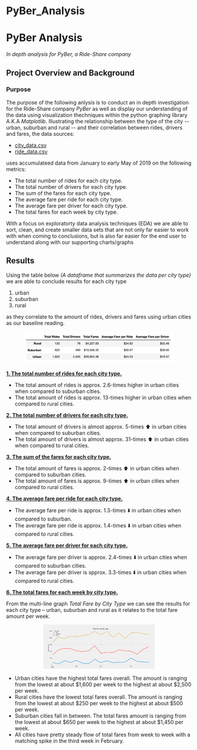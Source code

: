 # PyBer_Analysis

# PyBer Analysis
*In depth analysis for PyBer, a Ride-Share company*

## Project Overview and Background
### Purpose
The purpose of the following anlysis is to conduct an in depth investigation for the Ride-Share company *PyBer* as well as display our understanding of the data using visualization thechniques within the python graphing library A.K.A *Matplotlib*. Illustrating the relationship between the type of the city -- urban, suburban and rural -- and their correlation between rides, drivers and fares, the data sources:
  - [city_data.csv](Resources/city_data.csv)
  - [ride_data.csv](Resources/ride_data.csv)
  
uses accumulateed data from January to early May of 2019 on the following metrics: 
-	The total number of rides for each city type. 
-	The total number of drivers for each city type.
-	The sum of the fares for each city type.
-	The average fare per ride for each city type.
-	The average fare per driver for each city type.
-	The total fares for each week by city type. 

With a focus on exploratorty data analysis techniques (EDA) we are able to sort, clean, and create smaller data sets that are not only far easier to work with when coming to conclusions, but is also far easier for the end user to understand along with our supporting charts/graphs

## Results 
 
Using the table below *(A dataframe that summarizes the data per city type)* we are able to conclude results for each city type 
1. urban 
2. suburban 
3. rural 

as they correlate to the amount of rides, drivers and fares using urban cities as our baseline reading.


<p align="center">     
<img src="resources/img/dataframe_summary.png" width="80%" height="80%">
</p>

<ins> **1.	The total number of rides for each city type.** </ins>
  -	The total amount of rides is approx. 2.6-times higher in urban cities when compared to suburban cities.
  -	The total amount of rides is approx. 13-times higher in urban cities when compared to rural cities.

<ins>**2.	The total number of drivers for each city type.**</ins>
  -	The total amount of drivers is almost approx. 5-times :arrow_up: in urban cities when compared to suburban cities.
  -	The total amount of drivers is almost approx. 31-times :arrow_up: in urban cities when compared to rural cities.

<ins>**3.	The sum of the fares for each city type.**</ins>
  -	The total amount of fares is approx. 2-times :arrow_up: in urban cities when compared to suburban cities. 
  -	The total amount of fares is approx. 9-times :arrow_up: in urban cities when compared to rural cities.

<ins>**4.	The average fare per ride for each city type.**</ins>
  -	The average fare per ride is approx. 1.3-times :arrow_down: in urban cities when compared to suburban.
  -	The average fare per ride is approx. 1.4-times :arrow_down: in urban cities when compared to rural cities.

<ins>**5.	The average fare per driver for each city type.**</ins>
  -	The average fare per driver is approx. 2.4-times :arrow_down: in urban cities when compared to suburban cities.
  -	The average fare per driver is spprox. 3.3-times :arrow_down: in urban cities when compared to rural cities.

<ins>**6.	The total fares for each week by city type.**</ins>

  From the multi-line graph *Total Fare by City Type* we can see the results for each city type – urban, suburban and rural as it relates to the total fare amount per week.

<p align="center">     
<img src="resources/img/PyBer_fare_summary.png" width="60%" height="60%">
</p>

  -	Urban cities have the highest total fares overall. The amount is ranging from the lowest at about $1,600 per week to the highest at about $2,500 per week. 
  -	Rural cities have the lowest total fares overall. The amount is ranging from the lowest at about $250 per week to the highest at about $500 per week.
  -	Suburban cities fall in between. The total fares amount is ranging from the lowest at about $650 per week to the highest at about $1,450 per week.
  -	All cities have pretty steady flow of total fares from week to week with a matching spike in the third week in February.

